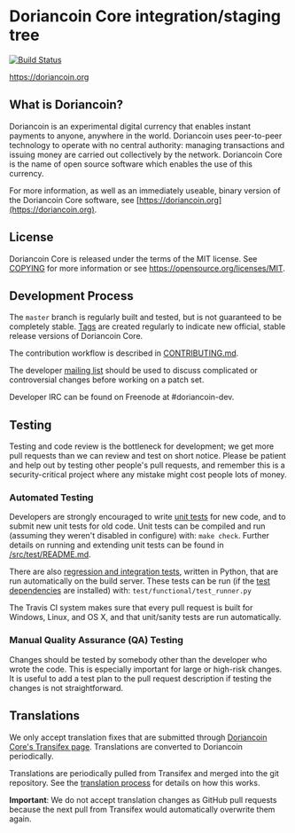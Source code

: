 Doriancoin Core integration/staging tree
=====================================

[![Build Status](https://travis-ci.org/doriancoin-project/doriancoin.svg?branch=master)](https://travis-ci.org/doriancoin-project/doriancoin)

https://doriancoin.org

What is Doriancoin?
----------------

Doriancoin is an experimental digital currency that enables instant payments to
anyone, anywhere in the world. Doriancoin uses peer-to-peer technology to operate
with no central authority: managing transactions and issuing money are carried
out collectively by the network. Doriancoin Core is the name of open source
software which enables the use of this currency.

For more information, as well as an immediately useable, binary version of
the Doriancoin Core software, see [https://doriancoin.org](https://doriancoin.org).

License
-------

Doriancoin Core is released under the terms of the MIT license. See [COPYING](COPYING) for more
information or see https://opensource.org/licenses/MIT.

Development Process
-------------------

The `master` branch is regularly built and tested, but is not guaranteed to be
completely stable. [Tags](https://github.com/doriancoin-project/doriancoin/tags) are created
regularly to indicate new official, stable release versions of Doriancoin Core.

The contribution workflow is described in [CONTRIBUTING.md](CONTRIBUTING.md).

The developer [mailing list](https://groups.google.com/forum/#!forum/doriancoin-dev)
should be used to discuss complicated or controversial changes before working
on a patch set.

Developer IRC can be found on Freenode at #doriancoin-dev.

Testing
-------

Testing and code review is the bottleneck for development; we get more pull
requests than we can review and test on short notice. Please be patient and help out by testing
other people's pull requests, and remember this is a security-critical project where any mistake might cost people
lots of money.

### Automated Testing

Developers are strongly encouraged to write [unit tests](src/test/README.md) for new code, and to
submit new unit tests for old code. Unit tests can be compiled and run
(assuming they weren't disabled in configure) with: `make check`. Further details on running
and extending unit tests can be found in [/src/test/README.md](/src/test/README.md).

There are also [regression and integration tests](/test), written
in Python, that are run automatically on the build server.
These tests can be run (if the [test dependencies](/test) are installed) with: `test/functional/test_runner.py`

The Travis CI system makes sure that every pull request is built for Windows, Linux, and OS X, and that unit/sanity tests are run automatically.

### Manual Quality Assurance (QA) Testing

Changes should be tested by somebody other than the developer who wrote the
code. This is especially important for large or high-risk changes. It is useful
to add a test plan to the pull request description if testing the changes is
not straightforward.

Translations
------------

We only accept translation fixes that are submitted through [Doriancoin Core's Transifex page](https://www.transifex.com/projects/p/doriancoin/).
Translations are converted to Doriancoin periodically.

Translations are periodically pulled from Transifex and merged into the git repository. See the
[translation process](doc/translation_process.md) for details on how this works.

**Important**: We do not accept translation changes as GitHub pull requests because the next
pull from Transifex would automatically overwrite them again.
